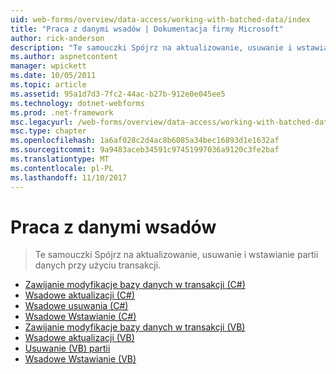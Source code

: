 ```yaml
---
uid: web-forms/overview/data-access/working-with-batched-data/index
title: "Praca z danymi wsadów | Dokumentacja firmy Microsoft"
author: rick-anderson
description: "Te samouczki Spójrz na aktualizowanie, usuwanie i wstawianie partii danych przy użyciu transakcji."
ms.author: aspnetcontent
manager: wpickett
ms.date: 10/05/2011
ms.topic: article
ms.assetid: 95a1d7d3-7fc2-44ac-b27b-912e0e045ee5
ms.technology: dotnet-webforms
ms.prod: .net-framework
msc.legacyurl: /web-forms/overview/data-access/working-with-batched-data
msc.type: chapter
ms.openlocfilehash: 1a6af028c2d4ac8b6085a34bec16893d1e1632af
ms.sourcegitcommit: 9a9483aceb34591c97451997036a9120c3fe2baf
ms.translationtype: MT
ms.contentlocale: pl-PL
ms.lasthandoff: 11/10/2017
---
```

<a name="working-with-batched-data"></a>Praca z danymi wsadów
====================
> Te samouczki Spójrz na aktualizowanie, usuwanie i wstawianie partii danych przy użyciu transakcji.


- [Zawijanie modyfikacje bazy danych w transakcji (C#)](wrapping-database-modifications-within-a-transaction-cs.md)
- [Wsadowe aktualizacji (C#)](batch-updating-cs.md)
- [Wsadowe usuwania (C#)](batch-deleting-cs.md)
- [Wsadowe Wstawianie (C#)](batch-inserting-cs.md)
- [Zawijanie modyfikacje bazy danych w transakcji (VB)](wrapping-database-modifications-within-a-transaction-vb.md)
- [Wsadowe aktualizacji (VB)](batch-updating-vb.md)
- [Usuwanie (VB) partii](batch-deleting-vb.md)
- [Wsadowe Wstawianie (VB)](batch-inserting-vb.md)
